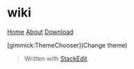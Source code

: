 # wiki

[Home](home.md)
[About](about.md)
[Download](download.md)

[gimmick:ThemeChooser](Change theme)

> Written with [StackEdit](https://stackedit.io/).